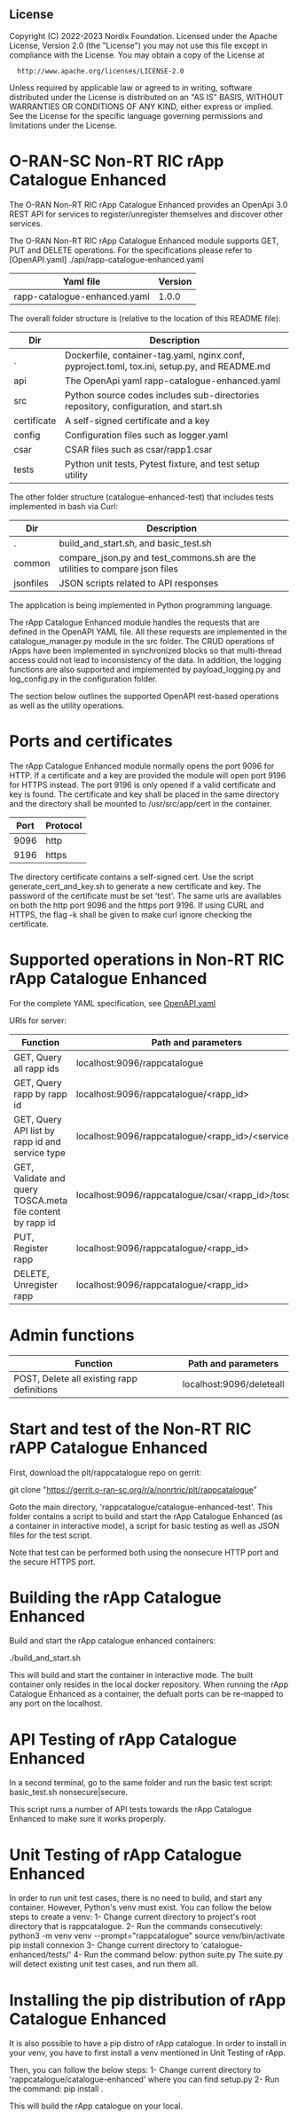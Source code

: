 ## License

Copyright (C) 2022-2023 Nordix Foundation.
Licensed under the Apache License, Version 2.0 (the "License")
you may not use this file except in compliance with the License.
You may obtain a copy of the License at

      http://www.apache.org/licenses/LICENSE-2.0

Unless required by applicable law or agreed to in writing, software
distributed under the License is distributed on an "AS IS" BASIS,
WITHOUT WARRANTIES OR CONDITIONS OF ANY KIND, either express or implied.
See the License for the specific language governing permissions and
limitations under the License.

# O-RAN-SC Non-RT RIC rApp Catalogue Enhanced

The O-RAN Non-RT RIC rApp Catalogue Enhanced provides an OpenApi 3.0 REST API for services to register/unregister themselves and discover other services.

The O-RAN Non-RT RIC rApp Catalogue Enhanced module supports GET, PUT and DELETE operations. For the specifications please refer to [OpenAPI.yaml] ./api/rapp-catalogue-enhanced.yaml

|Yaml file                    |     Version         |
|-----------------------------|-------------------- |
|rapp-catalogue-enhanced.yaml |      1.0.0          |

The overall folder structure is (relative to the location of this README file):

| Dir              | Description |
| ---------------- | ----------- |
|.                 |Dockerfile, container-tag.yaml, nginx.conf, pyproject.toml, tox.ini, setup.py, and README.md |
|api               |The OpenApi yaml rapp-catalogue-enhanced.yaml |
|src               |Python source codes includes sub-directories repository, configuration, and start.sh |
|certificate       |A self-signed certificate and a key |
|config            |Configuration files such as logger.yaml |
|csar              |CSAR files such as csar/rapp1.csar |
|tests             |Python unit tests, Pytest fixture, and test setup utility |

The other folder structure (catalogue-enhanced-test) that includes tests implemented in bash via Curl:

| Dir              | Description |
| ---------------- | ----------- |
|.                 |build_and_start.sh, and basic_test.sh |
|common            |compare_json.py and test_commons.sh are the utilities to compare json files |
|jsonfiles         |JSON scripts related to API responses |

The application is being implemented in Python programming language.

The rApp Catalogue Enhanced module handles the requests that are defined in the OpenAPI YAML file. All these requests are implemented in the catalogue_manager.py module in the src folder. The CRUD operations of rApps have been implemented in synchronized blocks so that multi-thread access could not lead to inconsistency of the data. In addition, the logging functions are also supported and implemented by payload_logging.py and log_config.py in the configuration folder.

The section below outlines the supported OpenAPI rest-based operations as well as the utility operations.

# Ports and certificates

The rApp Catalogue Enhanced module normally opens the port 9096 for HTTP. If a certificate and a key are provided the module will open port 9196 for HTTPS instead. The port 9196 is only opened if a valid certificate and key is found. The certificate and key shall be placed in the same directory and the directory shall be mounted to /usr/src/app/cert in the container.

| Port     | Protocol |
| -------- | ----- |
| 9096     | http  |
| 9196     | https |

The directory certificate contains a self-signed cert. Use the script generate_cert_and_key.sh to generate a new certificate and key. The password of the certificate must be set 'test'. The same urls are availables on both the http port 9096 and the https port 9196. If using CURL and HTTPS, the flag -k shall be given to make curl ignore checking the certificate.

# Supported operations in Non-RT RIC rApp Catalogue Enhanced

For the complete YAML specification, see [OpenAPI.yaml](./api/rapp-catalogue-enhanced.yaml)

URIs for server:

| Function              | Path and parameters |
| --------------------- | ------------------- |
|GET, Query all rapp ids | localhost:9096/rappcatalogue |
|GET, Query rapp by rapp id | localhost:9096/rappcatalogue/<rapp_id> |
|GET, Query API list by rapp id and service type | localhost:9096/rappcatalogue/<rapp_id>/<service_type> |
|GET, Validate and query TOSCA.meta file content by rapp id | localhost:9096/rappcatalogue/csar/<rapp_id>/toscameta |
|PUT, Register rapp | localhost:9096/rappcatalogue/<rapp_id> |
|DELETE, Unregister rapp | localhost:9096/rappcatalogue/<rapp_id> |


# Admin functions

| Function              | Path and parameters |
| --------------------- | ------------------- |
|POST, Delete all existing rapp definitions | localhost:9096/deleteall |


# Start and test of the Non-RT RIC rAPP Catalogue Enhanced

First, download the plt/rappcatalogue repo on gerrit:

git clone "https://gerrit.o-ran-sc.org/r/a/nonrtric/plt/rappcatalogue"

Goto the main directory, 'rappcatalogue/catalogue-enhanced-test'. This folder contains a script to build and start the rApp Catalogue Enhanced (as a container in interactive mode), a script for basic testing as well as JSON files for the test script.

Note that test can be performed both using the nonsecure HTTP port and the secure HTTPS port.

# Building the rApp Catalogue Enhanced

Build and start the rApp catalogue enhanced containers:

./build_and_start.sh

This will build and start the container in interactive mode. The built container only resides in the local docker repository. When running the rApp Catalogue Enhanced as a container, the defualt ports can be re-mapped to any port on the localhost.

# API Testing of rApp Catalogue Enhanced

In a second terminal, go to the same folder and run the basic test script:
      basic_test.sh nonsecure|secure.

This script runs a number of API tests towards the rApp Catalogue Enhanced to make sure it works properply.

# Unit Testing of rApp Catalogue Enhanced

In order to run unit test cases, there is no need to build, and start any container. However, Python's venv must exist. You can follow the below steps to create a venv:
      1- Change current directory to project's root directory that is rappcatalogue.
      2- Run the commands consecutively:
            python3 -m venv venv --prompt="rappcatalogue"
            source venv/bin/activate
            pip install connexion
      3- Change current directory to 'catalogue-enhanced/tests/'
      4- Run the command below:
            python suite.py
The suite.py will detect existing unit test cases, and run them all.

# Installing the pip distribution of rApp Catalogue Enhanced

It is also possible to have a pip distro of rApp catalogue. In order to install in your venv, you have to first install a venv mentioned in Unit Testing of rApp.

Then, you can follow the below steps:
      1- Change current directory to 'rappcatalogue/catalogue-enhanced' where you can find setup.py
      2- Run the command:
            pip install .

This will build the rApp catalogue on your local.


